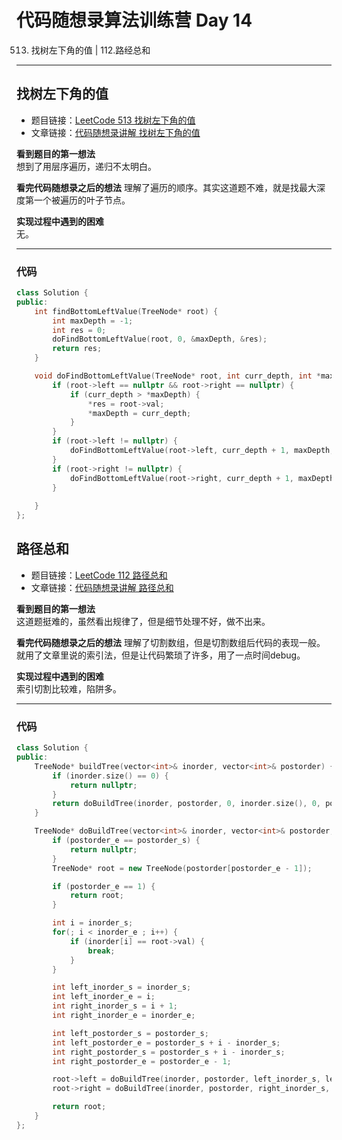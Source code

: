 # 代码随想录算法训练营 Day 14
513. 找树左下角的值 | 112.路经总和 
---

## 找树左下角的值
* 题目链接：[LeetCode 513 找树左下角的值](https://leetcode.cn/problems/find-bottom-left-tree-value/)
* 文章链接：[代码随想录讲解 找树左下角的值](https://programmercarl.com/0513.%E6%89%BE%E6%A0%91%E5%B7%A6%E4%B8%8B%E8%A7%92%E7%9A%84%E5%80%BC.html)

**看到题目的第一想法**  
想到了用层序遍历，递归不太明白。

**看完代码随想录之后的想法** 
理解了遍历的顺序。其实这道题不难，就是找最大深度第一个被遍历的叶子节点。

**实现过程中遇到的困难**  
无。  

---

### 代码
```cpp
class Solution {
public:
    int findBottomLeftValue(TreeNode* root) {
        int maxDepth = -1;
        int res = 0;
        doFindBottomLeftValue(root, 0, &maxDepth, &res);
        return res;
    }

    void doFindBottomLeftValue(TreeNode* root, int curr_depth, int *maxDepth, int *res) {
        if (root->left == nullptr && root->right == nullptr) {
            if (curr_depth > *maxDepth) {
                *res = root->val;
                *maxDepth = curr_depth;
            }
        }
        if (root->left != nullptr) {
            doFindBottomLeftValue(root->left, curr_depth + 1, maxDepth, res);
        } 
        if (root->right != nullptr) {
            doFindBottomLeftValue(root->right, curr_depth + 1, maxDepth, res);
        }
        
    }
};
```

## 路径总和
* 题目链接：[LeetCode 112 路径总和](https://leetcode.cn/problems/path-sum/)
* 文章链接：[代码随想录讲解 路径总和](https://programmercarl.com/0112.%E8%B7%AF%E5%BE%84%E6%80%BB%E5%92%8C.html)

**看到题目的第一想法**  
这道题挺难的，虽然看出规律了，但是细节处理不好，做不出来。

**看完代码随想录之后的想法** 
理解了切割数组，但是切割数组后代码的表现一般。就用了文章里说的索引法，但是让代码繁琐了许多，用了一点时间debug。   

**实现过程中遇到的困难**  
索引切割比较难，陷阱多。   

---

### 代码
```cpp
class Solution {
public:
    TreeNode* buildTree(vector<int>& inorder, vector<int>& postorder) {
        if (inorder.size() == 0) {
            return nullptr;
        }
        return doBuildTree(inorder, postorder, 0, inorder.size(), 0, postorder.size());
    }

    TreeNode* doBuildTree(vector<int>& inorder, vector<int>& postorder, int inorder_s, int inorder_e, int postorder_s, int postorder_e) {
        if (postorder_e == postorder_s) {
            return nullptr;
        }
        TreeNode* root = new TreeNode(postorder[postorder_e - 1]);

        if (postorder_e == 1) {
            return root;
        }

        int i = inorder_s;
        for(; i < inorder_e ; i++) {
            if (inorder[i] == root->val) {
                break;
            }
        }

        int left_inorder_s = inorder_s;
        int left_inorder_e = i;
        int right_inorder_s = i + 1;
        int right_inorder_e = inorder_e;

        int left_postorder_s = postorder_s;
        int left_postorder_e = postorder_s + i - inorder_s;
        int right_postorder_s = postorder_s + i - inorder_s;
        int right_postorder_e = postorder_e - 1;

        root->left = doBuildTree(inorder, postorder, left_inorder_s, left_inorder_e, left_postorder_s, left_postorder_e);
        root->right = doBuildTree(inorder, postorder, right_inorder_s, right_inorder_e, right_postorder_s, right_postorder_e);

        return root;
    }
};
```
